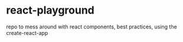 # react-playground
repo to mess around with react components, best practices, using the create-react-app
